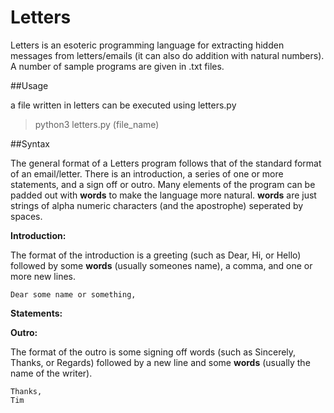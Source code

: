 # Letters
Letters is an esoteric programming language for extracting hidden messages from letters/emails (it can also do addition with natural numbers). A number of sample programs are given in .txt files.


##Usage

a file written in letters can be executed using letters.py
>python3 letters.py (file_name)


##Syntax

The general format of a Letters program follows that of the standard format of an email/letter. There is an introduction, a series of one or more statements, and a sign off or outro. Many elements of the program can be padded out with **words** to make the language more natural. **words** are just strings of alpha numeric characters (and the apostrophe) seperated by spaces.

**Introduction:**

The format of the introduction is a greeting (such as Dear, Hi, or Hello) followed by some **words** (usually someones name), a comma, and one or more new lines.
```
Dear some name or something,

```

**Statements:**

**Outro:**

The format of the outro is some signing off words (such as Sincerely, Thanks, or Regards) followed by a new line and some **words** (usually the name of the writer).
```
Thanks,
Tim
```
